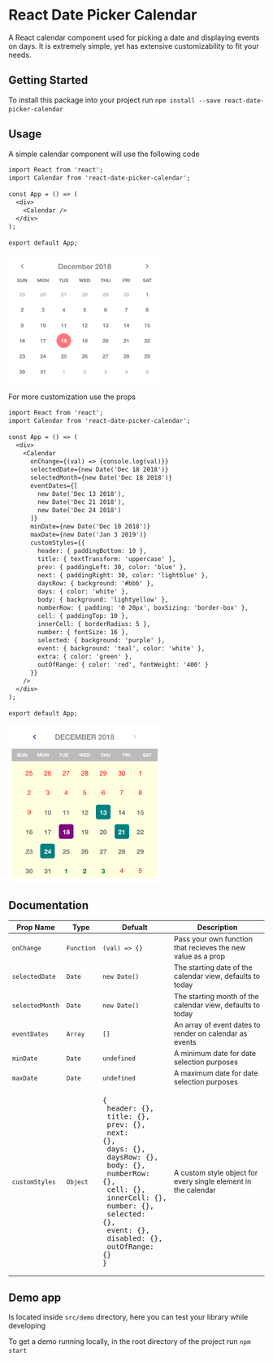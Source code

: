 # React Date Picker Calendar

A React calendar component used for picking a date and displaying events on days. It is extremely simple, yet has extensive customizability to fit your needs. 

## Getting Started

To install this package into your project run `npm install --save react-date-picker-calendar`

## Usage

A simple calendar component will use the following code

```
import React from 'react';
import Calendar from 'react-date-picker-calendar';

const App = () => (
  <div>
    <Calendar />
  </div>
);

export default App;
```
<img src="https://github.com/BDesBrisay/react-event-calendar/blob/master/normalCal.png" width="300" />

For more customization use the props

```
import React from 'react';
import Calendar from 'react-date-picker-calendar';

const App = () => (
  <div>
    <Calendar 
      onChange={(val) => {console.log(val)}}
      selectedDate={new Date('Dec 18 2018')}
      selectedMonth={new Date('Dec 18 2018')}
      eventDates={[
        new Date('Dec 13 2018'),
        new Date('Dec 21 2018'),
        new Date('Dec 24 2018')
      ]}
      minDate={new Date('Dec 10 2018')}
      maxDate={new Date('Jan 3 2019')}
      customStyles={{
        header: { paddingBottom: 10 },
        title: { textTransform: 'uppercase' },
        prev: { paddingLeft: 30, color: 'blue' },
        next: { paddingRight: 30, color: 'lightblue' },
        daysRow: { background: '#bbb' },
        days: { color: 'white' },
        body: { background: 'lightyellow' },
        numberRow: { padding: '0 20px', boxSizing: 'border-box' },
        cell: { paddingTop: 10 },
        innerCell: { borderRadius: 5 },
        number: { fontSize: 16 },
        selected: { background: 'purple' },
        event: { background: 'teal', color: 'white' },
        extra: { color: 'green' },
        outOfRange: { color: 'red', fontWeight: '400' }
      }}
    />
  </div>
);

export default App;
```

<img src="https://github.com/BDesBrisay/react-event-calendar/blob/master/wackyCal.png" width="300" />

## Documentation

| Prop Name | Type | Defualt | Description |
|-----------|------|---------|-------------|
| `onChange` | `Function` | `(val) => {}` | Pass your own function that recieves the new value as a prop |
| `selectedDate` | `Date` | `new Date()` | The starting date of the calendar view, defaults to today |
| `selectedMonth` | `Date` | `new Date()` | The starting month of the calendar view, defaults to today |
| `eventDates` | `Array`| `[]` | An array of event dates to render on calendar as events |
| `minDate` | `Date` | `undefined` | A minimum date for date selection purposes |
| `maxDate` | `Date` | `undefined` | A maximum date for date selection purposes |
| `customStyles` | `Object` | <pre>{<br/>&nbsp;header: {},<br/>&nbsp;title: {},<br/>&nbsp;prev: {},<br/>&nbsp;next: {},<br/>&nbsp;days: {},<br/>&nbsp;daysRow: {},<br/>&nbsp;body: {},<br/>&nbsp;numberRow: {},<br/>&nbsp;cell: {},<br/>&nbsp;innerCell: {},<br/>&nbsp;number: {},<br/>&nbsp;selected: {},<br/>&nbsp;event: {},<br/>&nbsp;disabled: {},<br/>&nbsp;outOfRange: {}<br/>}</pre> | A custom style object for every single element in the calendar

## Demo app

Is located inside `src/demo` directory, here you can test your library while developing

To get a demo running locally, in the root directory of the project run `npm start`

